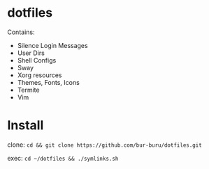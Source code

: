 <link rel="stylesheet" type="text/css" href="https://magicpuddle.netlify.com/main.css">

<h1>dotfiles</h1>
<p>Contains: </p>
  <ul>
    <li>Silence Login Messages</li>
    <li>User Dirs</li>
    <li>Shell Configs</li>
    <li>Sway</li>
    <li>Xorg resources</li>
    <li>Themes, Fonts, Icons</li>
    <li>Termite</li>
    <li>Vim</li>
  </ul>

<h1>Install</h1>
<p>clone: <code>cd && git clone https://github.com/bur-buru/dotfiles.git</code><br></p>
<p>exec: <code>cd ~/dotfiles && ./symlinks.sh</code></p>